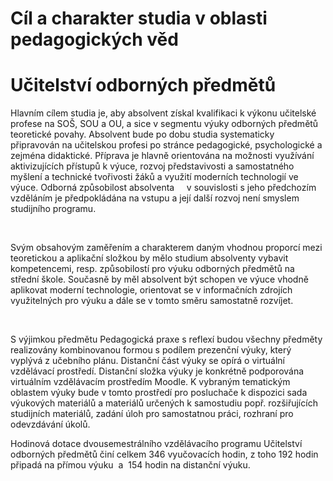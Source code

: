 # Cíl a charakter studia v oblasti pedagogických věd

# Učitelství odborných předmětů

Hlavním cílem studia je, aby absolvent získal kvalifikaci k výkonu
učitelské profese na SOŠ, SOU a OU, a sice v segmentu výuky odborných
předmětů teoretické povahy. Absolvent bude po dobu studia systematicky
připravován na učitelskou profesi po stránce pedagogické, psychologické
a zejména didaktické. Příprava je hlavně orientována na možnosti
využívání aktivizujících přístupů k výuce, rozvoj představivosti a
samostatného myšlení a technické tvořivosti žáků a využití moderních
technologií ve výuce. Odborná způsobilost absolventa     v souvislosti s
jeho předchozím vzděláním je předpokládána na vstupu a její další rozvoj
není smyslem studijního programu.

<div>

 

</div>

Svým obsahovým zaměřením a charakterem daným vhodnou proporcí mezi
teoretickou a aplikační složkou by mělo studium absolventy vybavit
kompetencemi, resp. způsobilostí pro výuku odborných předmětů na střední
škole. Současně by měl absolvent být schopen ve výuce vhodně aplikovat
moderní technologie, orientovat se v informačních zdrojích využitelných
pro výuku a dále se v tomto směru samostatně rozvíjet.

<div>

 

</div>

S výjimkou předmětu Pedagogická praxe s reflexí budou všechny předměty
realizovány kombinovanou formou s podílem prezenční výuky, který vyplývá
z učebního plánu. Distanční část výuky se opírá o virtuální vzdělávací
prostředí. Distanční složka výuky je konkrétně podporována virtuálním
vzdělávacím prostředím Moodle. K vybraným tematickým oblastem výuky bude
v tomto prostředí pro posluchače k dispozici sada výukových materiálů a
materiálů určených k samostudiu popř. rozšiřujících studijních
materiálů, zadání úloh pro samostatnou práci, rozhraní pro odevzdávání
úkolů.

Hodinová dotace dvousemestrálního vzdělávacího programu Učitelství
odborných předmětů činí celkem 346 vyučovacích hodin, z toho 192 hodin
připadá na přímou výuku  a  154 hodin na distanční výuku.

 
